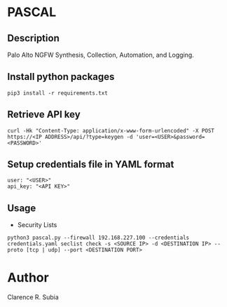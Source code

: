 # PASCAL

## Description
Palo Alto NGFW Synthesis, Collection, Automation, and Logging.

## Install python packages
```
pip3 install -r requirements.txt
```

## Retrieve API key
```
curl -Hk "Content-Type: application/x-www-form-urlencoded" -X POST https://<IP ADDRESS>/api/?type=keygen -d 'user=<USER>&password=<PASSWORD>'
```

## Setup credentials file in YAML format
```
user: "<USER>"
api_key: "<API KEY>"
```

## Usage
- Security Lists
```
python3 pascal.py --firewall 192.168.227.100 --credentials credentials.yaml seclist check -s <SOURCE IP> -d <DESTINATION IP> --proto [tcp | udp] --port <DESTINATION PORT>
```

# Author
Clarence R. Subia

